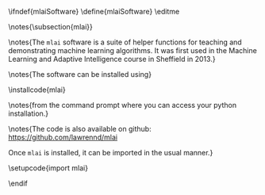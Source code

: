\ifndef{mlaiSoftware}
\define{mlaiSoftware}
\editme

\notes{\subsection{mlai}}

\notes{The `mlai` software is a suite of helper functions for teaching and demonstrating machine learning algorithms. It was first used in the Machine Learning and Adaptive Intelligence course in Sheffield in 2013.}

\notes{The software can be installed using}

\installcode{mlai}

\notes{from the command prompt where you can access your python installation.}

\notes{The code is also available on github: <https://github.com/lawrennd/mlai>

Once `mlai` is installed, it can be imported in the usual manner.}

\setupcode{import mlai}

\endif
